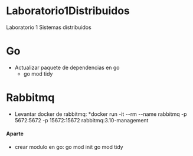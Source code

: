 # Laboratorio1Distribuidos
Laboratorio 1 Sistemas distribuidos

# Go
- Actualizar paquete de dependencias en go
    * go mod tidy

# Rabbitmq
- Levantar docker de rabbitmq: 
    *docker run -it --rm --name rabbitmq -p 5672:5672 -p 15672:15672 rabbitmq:3.10-management


#### Aparte
- crear modulo en go: 
    go mod init <modulename>
    go mod tidy 
